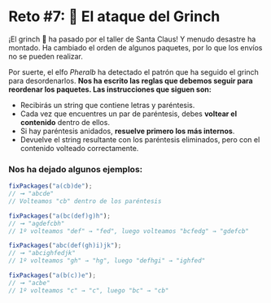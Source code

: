 # Reto #7: 👹 El ataque del Grinch

¡El grinch 👹 ha pasado por el taller de Santa Claus! Y menudo desastre ha montado. Ha cambiado el orden de algunos paquetes, por lo que los envíos no se pueden realizar.

Por suerte, el elfo _Pheralb_ ha detectado el patrón que ha seguido el grinch para desordenarlos. **Nos ha escrito las reglas que debemos seguir para reordenar los paquetes. Las instrucciones que siguen son:**

- Recibirás un string que contiene letras y paréntesis.
- Cada vez que encuentres un par de paréntesis, debes **voltear el contenido** dentro de ellos.
- Si hay paréntesis anidados, **resuelve primero los más internos**.
- Devuelve el string resultante con los paréntesis eliminados, pero con el contenido volteado correctamente.

### Nos ha dejado algunos ejemplos:

```javascript
fixPackages("a(cb)de");
// ➞ "abcde"
// Volteamos "cb" dentro de los paréntesis

fixPackages("a(bc(def)g)h");
// ➞ "agdefcbh"
// 1º volteamos "def" → "fed", luego volteamos "bcfedg" → "gdefcb"

fixPackages("abc(def(gh)i)jk");
// ➞ "abcighfedjk"
// 1º volteamos "gh" → "hg", luego "defhgi" → "ighfed"

fixPackages("a(b(c))e");
// ➞ "acbe"
// 1º volteamos "c" → "c", luego "bc" → "cb"
```
